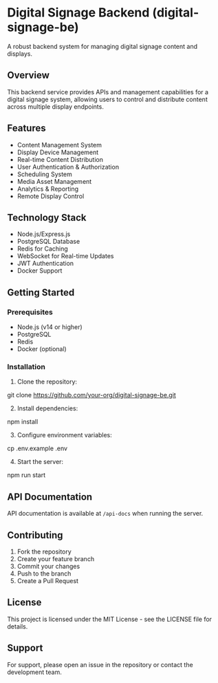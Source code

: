# Digital Signage Backend (digital-signage-be)

A robust backend system for managing digital signage content and displays.

## Overview

This backend service provides APIs and management capabilities for a digital signage system, allowing users to control and distribute content across multiple display endpoints.

## Features

- Content Management System
- Display Device Management
- Real-time Content Distribution
- User Authentication & Authorization
- Scheduling System
- Media Asset Management
- Analytics & Reporting
- Remote Display Control

## Technology Stack

- Node.js/Express.js
- PostgreSQL Database
- Redis for Caching
- WebSocket for Real-time Updates
- JWT Authentication
- Docker Support

## Getting Started

### Prerequisites
- Node.js (v14 or higher)
- PostgreSQL
- Redis
- Docker (optional)

### Installation

1. Clone the repository:

git clone https://github.com/your-org/digital-signage-be.git


2. Install dependencies:

npm install


3. Configure environment variables:

cp .env.example .env


4. Start the server:

npm run start


## API Documentation

API documentation is available at `/api-docs` when running the server.

## Contributing

1. Fork the repository
2. Create your feature branch
3. Commit your changes
4. Push to the branch
5. Create a Pull Request

## License

This project is licensed under the MIT License - see the LICENSE file for details.

## Support

For support, please open an issue in the repository or contact the development team.
